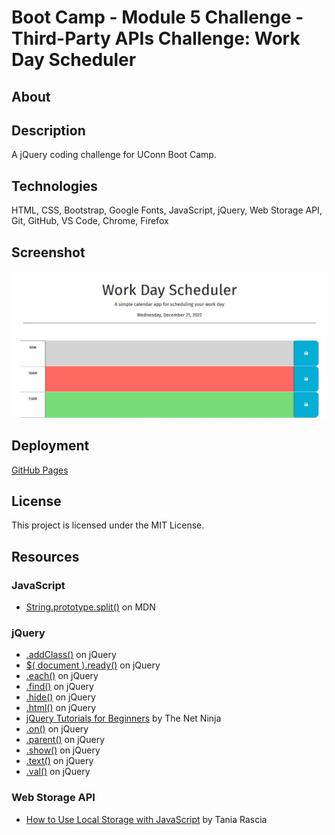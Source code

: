 # Boot Camp - Module 5 Challenge - Third-Party APIs Challenge: Work Day Scheduler

## About

## Description

A jQuery coding challenge for UConn Boot Camp.

## Technologies

HTML, CSS, Bootstrap, Google Fonts, JavaScript, jQuery, Web Storage API, Git, GitHub, VS Code, Chrome, Firefox

## Screenshot

![README Screenshot](resources/images/readme-screenshot.jpg)

## Deployment

[GitHub Pages](https://kkarrwrites.github.io/boot-camp-module-05-challenge-work-day-scheduler/)

## License

This project is licensed under the MIT License.

## Resources

### JavaScript

- [String.prototype.split()](https://developer.mozilla.org/en-US/docs/Web/JavaScript/Reference/Global_Objects/String/split) on MDN

### jQuery

- [.addClass()](https://api.jquery.com/addClass/) on jQuery
- [$( document ).ready()](https://learn.jquery.com/using-jquery-core/document-ready/) on jQuery
- [.each()](https://api.jquery.com/each/) on jQuery
- [.find()](https://api.jquery.com/find/) on jQuery
- [.hide()](https://api.jquery.com/hide/) on jQuery
- [.html()](https://api.jquery.com/html/) on jQuery
- [jQuery Tutorials for Beginners](https://www.youtube.com/playlist?list=PL4cUxeGkcC9hNUJ0j6ccnOAcJIPoTRpO4) by The Net Ninja
- [.on()](https://api.jquery.com/on/) on jQuery
- [.parent()](https://api.jquery.com/parent/) on jQuery
- [.show()](https://api.jquery.com/show/) on jQuery
- [.text()](https://api.jquery.com/text/) on jQuery
- [.val()](https://api.jquery.com/val/) on jQuery

### Web Storage API

- [How to Use Local Storage with JavaScript](https://www.taniarascia.com/how-to-use-local-storage-with-javascript/) by Tania Rascia
